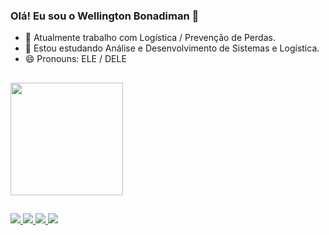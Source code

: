 ### Olá! Eu sou o Wellington Bonadiman 👋


- 🔭 Atualmente trabalho com Logística / Prevenção de Perdas.
- 🌱 Estou estudando Análise e Desenvolvimento de Sistemas e Logística.
- 😄 Pronouns: ELE / DELE

##

<div>
<a href="https://github.com/WellingtonBonadiman">
<img height="180em" src="https://github-readme-stats.vercel.app/api?username=WellingtonBonadiman&show_icons=true&theme=dracula&include_all_communits=true&count_private=true"/>  
</div>

##

<div>
  <a href="https://www.instagram.com/wellingtondelbusso/" target="_blank"><img src = "https://img.shields.io/badge/Instagram-E4405F?style=for-the-badge&logo=instagram&logoColor=white" target="_blank">
  </a>
  <a href="https://www.facebook.com/wellington.delbusso.1" target="_blank"><img src = "https://img.shields.io/badge/Facebook-1877F2?style=for-the-badge&logo=facebook&logoColor=white" target="_blank">
  </a>
  <a href= "https://www.linkedin.com/in/wellington-del-busso-bonadiman-b8046378/" target="_blank"><img src = "https://img.shields.io/badge/LinkedIn-0077B5?style=for-the-badge&logo=linkedin&logoColor=white" target="_blank">   
  </a>
  <a href = "mailto:wellington.dbusso@gmail.com" target="_blank"><img src = "https://img.shields.io/badge/Gmail-D14836?style=for-the-badge&logo=gmail&logoColor=white" target="_blank">
  </a>
</div>
